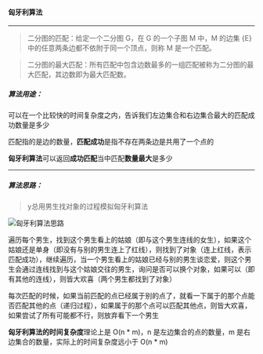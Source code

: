 #### 匈牙利算法

----------

> 二分图的匹配：给定一个二分图 G，在 G 的一个子图 M 中，M 的边集 {E} 中的任意两条边都不依附于同一个顶点，则称 M 是一个匹配。

> 二分图的最大匹配：所有匹配中包含边数最多的一组匹配被称为二分图的最大匹配，其边数即为最大匹配数。

##### 算法用途：

可以在一个比较快的时间复杂度之内，告诉我们左边集合和右边集合最大的匹配成功数量是多少

匹配指的是边的数量，**匹配成功**是指不存在两条边是共用了一个点的

**匈牙利算法**可以返回**成功匹配**当中匹配**数量最大**是多少

------------------

##### 算法思路：

> y总用男生找对象的过程模拟匈牙利算法

![匈牙利算法思路](C:\Users\冬黎\OneDrive\图片\算法基础课\算法基础课第三讲\匈牙利算法思路.png)

遍历每个男生，找到这个男生看上的姑娘（即与这个男生连线的女生），如果这个姑娘还是单身（即没有与别的男生连上了红线），则找到了对象（连上红线，表示匹配成功），继续遍历，当一个男生看上的姑娘已经与别的男生谈恋爱，则这个男生会通过连线找到与这个姑娘交往的男生，询问是否可以换个对象，如果可以（即有其他的连线），则皆大欢喜（两个男生都找到了对象）

每次匹配的时候，如果当前匹配的点已经属于别的点了，就看一下属于的那个点能否匹配其他的点（递归过程），如果属于的那个点可以匹配其他点，则皆大欢喜，如果尝试了所有可能都不行，则放弃看下一个男生

**匈牙利算法的时间复杂度**理论上是 O(n * m)，n 是左边集合的点的数量，m 是右边集合的数量，实际上的时间复杂度远小于 O(n * m)